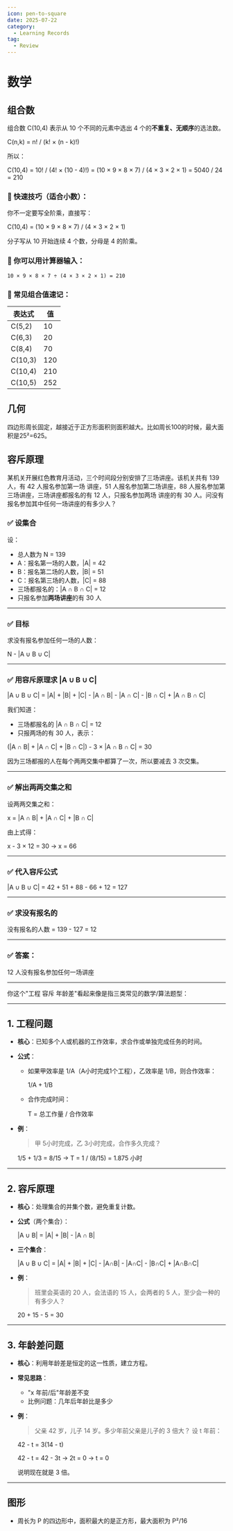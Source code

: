 ```yaml
---
icon: pen-to-square
date: 2025-07-22
category:
  - Learning Records
tag:
  - Review
---
```


# 数学

## 组合数

组合数 C(10,4) 表示从 10 个不同的元素中选出 4 个的**不重复、无顺序**的选法数。

C(n,k) = n! / (k! × (n - k)!)

所以：

C(10,4) = 10! / (4! × (10 - 4)!) = (10 × 9 × 8 × 7) / (4 × 3 × 2 × 1) = 5040 / 24 = 210

### 🧠 快速技巧（适合小数）：

你不一定要写全阶乘，直接写：

C(10,4) = (10 × 9 × 8 × 7) / (4 × 3 × 2 × 1)

分子写从 10 开始连续 4 个数，分母是 4 的阶乘。

### 🧮 你可以用计算器输入：

`10 × 9 × 8 × 7 ÷ (4 × 3 × 2 × 1) = 210`

### 📌 常见组合值速记：

| 表达式        | 值   |
| ---------- | --- |
| C(5,2)    | 10  |
| C(6,3)    | 20  |
| C(8,4)    | 70  |
| C(10,3)   | 120 |
| C(10,4) | 210 |
| C(10,5) | 252 |

## 几何

四边形周长固定，越接近于正方形面积则面积越大。比如周长100的时候，最大面积是25²=625。

## 容斥原理
某机关开展红色教育月活动，三个时间段分别安排了三场讲座。该机关共有 139 人，有 42 人报名参加第一场
讲座，51 人报名参加第二场讲座，88 人报名参加第三场讲座，三场讲座都报名的有 12 人，只报名参加两场
讲座的有 30 人。问没有报名参加其中任何一场讲座的有多少人？

### ✅ 设集合

设：

* 总人数为 N = 139
* A：报名第一场的人数，|A| = 42
* B：报名第二场的人数，|B| = 51
* C：报名第三场的人数，|C| = 88
* 三场都报名的：|A ∩ B ∩ C| = 12
* 只报名参加**两场讲座**的有 30 人

---

### ✅ 目标

求没有报名参加任何一场的人数：

N - |A ∪ B ∪ C|

---

### ✅ 用容斥原理求 |A ∪ B ∪ C|

|A ∪ B ∪ C| = |A| + |B| + |C| - |A ∩ B| - |A ∩ C| - |B ∩ C| + |A ∩ B ∩ C|

我们知道：

* 三场都报名的 |A ∩ B ∩ C| = 12
* 只报两场的有 30 人，表示：

(|A ∩ B| + |A ∩ C| + |B ∩ C|) - 3 × |A ∩ B ∩ C| = 30

因为三场都报的人在每个两两交集中都算了一次，所以要减去 3 次交集。

---

### ✅ 解出两两交集之和

设两两交集之和：

x = |A ∩ B| + |A ∩ C| + |B ∩ C|

由上式得：

x - 3 × 12 = 30 → x = 66

---

### ✅ 代入容斥公式

|A ∪ B ∪ C| = 42 + 51 + 88 - 66 + 12 = 127

---

### ✅ 求没有报名的

没有报名的人数 = 139 - 127 = 12

---

### ✅ 答案：

12 人没有报名参加任何一场讲座

---

你这个"工程 容斥 年龄差"看起来像是指三类常见的数学/算法题型：

---

## 1. **工程问题**

* **核心**：已知多个人或机器的工作效率，求合作或单独完成任务的时间。
* **公式**：

  * 如果甲效率是 1/A（A小时完成1个工程），乙效率是 1/B，则合作效率：

    1/A + 1/B
  * 合作完成时间：

    T = 总工作量 / 合作效率
* **例**：

  > 甲 5小时完成，乙 3小时完成，合作多久完成？

  1/5 + 1/3 = 8/15 → T = 1 / (8/15) = 1.875 小时

---

## 2. **容斥原理**

* **核心**：处理集合的并集个数，避免重复计数。
* **公式**（两个集合）：

  |A ∪ B| = |A| + |B| - |A ∩ B|
* **三个集合**：

  |A ∪ B ∪ C| = |A| + |B| + |C| - |A∩B| - |A∩C| - |B∩C| + |A∩B∩C|
* **例**：

  > 班里会英语的 20 人，会法语的 15 人，会两者的 5 人，至少会一种的有多少人？

  20 + 15 - 5 = 30

---

## 3. **年龄差问题**

* **核心**：利用年龄差是恒定的这一性质，建立方程。
* **常见思路**：

  * "x 年前/后"年龄差不变
  * 比例问题：几年后年龄比是多少
* **例**：

  > 父亲 42 岁，儿子 14 岁。多少年前父亲是儿子的 3 倍大？
  > 设 t 年前：

  42 - t = 3(14 - t)

  42 - t = 42 - 3t → 2t = 0 → t = 0

  说明现在就是 3 倍。

---

## 图形
- 周长为 P 的四边形中，面积最大的是正方形，最大面积为 P²/16

